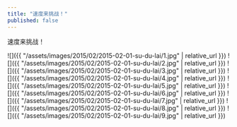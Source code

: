 ```yaml
---
title: "速度来挑战！"
published: false
---
```

速度来挑战！



![]({{ "/assets/images/2015/02/2015-02-01-su-du-lai/1.jpg" | relative_url }})
![]({{ "/assets/images/2015/02/2015-02-01-su-du-lai/2.jpg" | relative_url }})
![]({{ "/assets/images/2015/02/2015-02-01-su-du-lai/3.jpg" | relative_url }})
![]({{ "/assets/images/2015/02/2015-02-01-su-du-lai/4.jpg" | relative_url }})
![]({{ "/assets/images/2015/02/2015-02-01-su-du-lai/5.jpg" | relative_url }})
![]({{ "/assets/images/2015/02/2015-02-01-su-du-lai/6.jpg" | relative_url }})
![]({{ "/assets/images/2015/02/2015-02-01-su-du-lai/7.jpg" | relative_url }})
![]({{ "/assets/images/2015/02/2015-02-01-su-du-lai/8.jpg" | relative_url }})
![]({{ "/assets/images/2015/02/2015-02-01-su-du-lai/9.jpg" | relative_url }})
